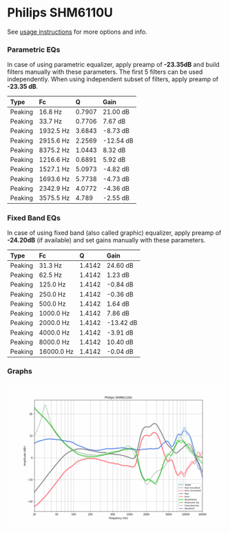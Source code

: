 # Philips SHM6110U
See [usage instructions](https://github.com/jaakkopasanen/AutoEq#usage) for more options and info.

### Parametric EQs
In case of using parametric equalizer, apply preamp of **-23.35dB** and build filters manually
with these parameters. The first 5 filters can be used independently.
When using independent subset of filters, apply preamp of **-23.35 dB**.

| Type    | Fc        |      Q | Gain      |
|:--------|:----------|:-------|:----------|
| Peaking | 16.8 Hz   | 0.7907 | 21.00 dB  |
| Peaking | 33.7 Hz   | 0.7706 | 7.67 dB   |
| Peaking | 1932.5 Hz | 3.6843 | -8.73 dB  |
| Peaking | 2915.6 Hz | 2.2569 | -12.54 dB |
| Peaking | 8375.2 Hz | 1.0443 | 8.32 dB   |
| Peaking | 1216.6 Hz | 0.6891 | 5.92 dB   |
| Peaking | 1527.1 Hz | 5.0973 | -4.82 dB  |
| Peaking | 1693.6 Hz | 5.7738 | -4.73 dB  |
| Peaking | 2342.9 Hz | 4.0772 | -4.36 dB  |
| Peaking | 3575.5 Hz | 4.789  | -2.55 dB  |

### Fixed Band EQs
In case of using fixed band (also called graphic) equalizer, apply preamp of **-24.20dB**
(if available) and set gains manually with these parameters.

| Type    | Fc         |      Q | Gain      |
|:--------|:-----------|:-------|:----------|
| Peaking | 31.3 Hz    | 1.4142 | 24.60 dB  |
| Peaking | 62.5 Hz    | 1.4142 | 1.23 dB   |
| Peaking | 125.0 Hz   | 1.4142 | -0.84 dB  |
| Peaking | 250.0 Hz   | 1.4142 | -0.36 dB  |
| Peaking | 500.0 Hz   | 1.4142 | 1.64 dB   |
| Peaking | 1000.0 Hz  | 1.4142 | 7.86 dB   |
| Peaking | 2000.0 Hz  | 1.4142 | -13.42 dB |
| Peaking | 4000.0 Hz  | 1.4142 | -3.91 dB  |
| Peaking | 8000.0 Hz  | 1.4142 | 10.40 dB  |
| Peaking | 16000.0 Hz | 1.4142 | -0.04 dB  |

### Graphs
![](./Philips%20SHM6110U.png)